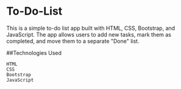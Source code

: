 # To-Do-List
This is a simple to-do list app built with HTML, CSS, Bootstrap, and JavaScript. The app allows users to add new tasks, mark them as completed, and move them to a separate "Done" list.

##Technologies Used

    HTML
    CSS
    Bootstrap
    JavaScript
